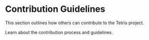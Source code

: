 # Contribution Guidelines

This section outlines how others can contribute to the Tetris project.

Learn about the contribution process and guidelines.